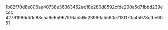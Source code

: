 1b82f70d8e806ae40738e36363452ec18e280d8592cfde200a5d71bbd239eccc
42791996db1c88c5a6e65967516ab56e23990a5560e713f173a45978cfbe9051
